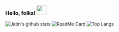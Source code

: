 ### Hello, folks! <img src="https://raw.githubusercontent.com/MartinHeinz/MartinHeinz/master/wave.gif" width="30px">

![Jatin's github stats](https://github-readme-stats.vercel.app/api?username=JatinAssudaney&show_icons=true&theme=dark)
![ReadMe Card](https://github-readme-stats.vercel.app/api/pin/?username=JatinAssudaney&repo=portfolio&theme=dark)
![Top Langs](https://github-readme-stats.vercel.app/api/top-langs/?username=JatinAssudaney&theme=dark)

<!--
**JatinAssudaney/JatinAssudaney** is a ✨ _special_ ✨ repository because its `README.md` (this file) appears on your GitHub profile.

Here are some ideas to get you started:

- 🔭 I’m currently working on ...
- 🌱 I’m currently learning ...
- 👯 I’m looking to collaborate on ...
- 🤔 I’m looking for help with ...
- 💬 Ask me about ...
- 📫 How to reach me: ...
- 😄 Pronouns: ...
- ⚡ Fun fact: ...
-->
